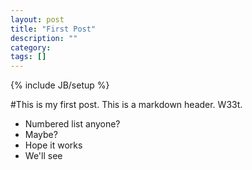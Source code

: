 ```yaml
---
layout: post
title: "First Post"
description: ""
category:
tags: []
---
```

{% include JB/setup %}

#This is my first post. This is a markdown header. W33t.

* Numbered list anyone?
*  Maybe?
* Hope it works
* We'll see

